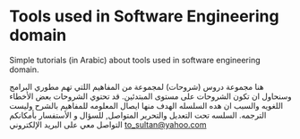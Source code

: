 # Tools used in Software Engineering domain
Simple tutorials (in Arabic) about tools used in software engineering domain.<br />

هنا مجموعة دروس (شروحات) لمجموعة من المفاهيم اللتي تهم مطوري البرامج وسنحاول ان تكون الشروحات على مستوى المبتدئين. قد تحتوي الشروحات بعض الأخطاء اللغويه والسبب ان هده السلسله الهدف منها ايصال المعلومه للمفاهيم بالشرح وليست الترجمه. 
 السلسه تحت التعديل والتحرير المتواصل, للسؤال و الأستفسار بأمكانكم التواصل معي على البريد الإلكتروني
to_sultan@yahoo.com
